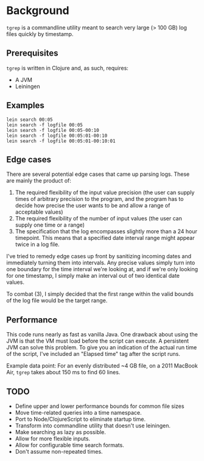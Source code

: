 # Background

`tgrep` is a commandline utility meant to search very large (> 100 GB) log files quickly by timestamp.

## Prerequisites

`tgrep` is written in Clojure and, as such, requires:

- A JVM
- Leiningen

## Examples

    lein search 00:05
    lein search -f logfile 00:05
    lein search -f logfile 00:05-00:10
    lein search -f logfile 00:05:01-00:10
    lein search -f logfile 00:05:01-00:10:01

## Edge cases

There are several potential edge cases that came up
parsing logs. These are mainly the product of:

1. The required flexibility of the input value precision (the user can
   supply times of arbitrary precision to the program, and the
   program has to decide how precise the user wants to be
   and allow a range of acceptable values)
2. The required flexibility of the number of input values (the user
   can supply one time or a range)
3. The specification that the log encompasses slightly more than
   a 24 hour timepoint. This means that a specified date interval range
   might appear twice in a log file.

I've tried to remedy edge cases up front by sanitizing incoming
dates and immediately turning them into intervals. Any precise values
simply turn into one boundary for the time interval we're looking at,
and if we're only looking for one timestamp, I simply make an interval
out of two identical date values.

To combat (3), I simply decided that the first range within the valid
bounds of the log file would be the target range.

## Performance

This code runs nearly as fast as vanilla Java. One drawback about using the JVM
is that the VM must load before the script can execute. A persistent JVM can solve
this problem. To give you an indication of the actual run time of the
script, I've included an "Elapsed time" tag after the script runs.

Example data point: For an evenly distributed ~4 GB file, on a 2011 MacBook Air, `tgrep` takes
about 150 ms to find 60 lines.

## TODO

- Define upper and lower performance bounds for common file sizes
- Move time-related queries into a time namespace.
- Port to Node/ClojureScript to eliminate startup time.
- Transform into commandline utility that doesn't use leiningen.
- Make searching as lazy as possible.
- Allow for more flexible inputs.
- Allow for configurable time search formats.
- Don't assume non-repeated times.
